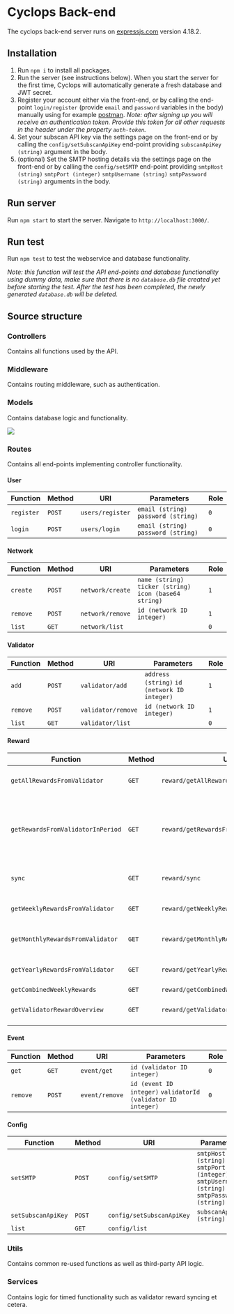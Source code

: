 # Cyclops Back-end

The cyclops back-end server runs on [expressjs.com](https://expressjs.com/) version 4.18.2.


## Installation

1. Run `npm i` to install all packages.
2. Run the server (see instructions below). When you start the server for the first time, Cyclops will automatically generate a fresh database and JWT secret.
3. Register your account either via the front-end, or by calling the end-point `login/register` (provide `email` and `password` variables in the body) manually using for example [postman](https://www.postman.com/). *Note: after signing up you will receive an authentication token. Provide this token for all other requests in the header under the property `auth-token`.*
4. Set your subscan API key via the settings page on the front-end or by calling the `config/setSubscanApiKey` end-point providing `subscanApiKey (string)` argument in the body.
5. (optional) Set the SMTP hosting details via the settings page on the front-end or by calling the `config/setSMTP` end-point providing `smtpHost (string)` `smtpPort (integer)` `smtpUsername (string)` `smtpPassword (string)` arguments in the body.

## Run server

Run `npm start` to start the server. Navigate to `http://localhost:3000/`.

## Run test

Run `npm test` to test the webservice and database functionality.

*Note: this function will test the API end-points and database functionality using dummy data, make sure that there is no `database.db` file created yet before starting the test. After the test has been completed, the newly generated `database.db` will be deleted.*

## Source structure

### Controllers
Contains all functions used by the API.

### Middleware
Contains routing middleware, such as authentication.

### Models
Contains database logic and functionality.

<img src="https://user-images.githubusercontent.com/34348870/226101142-6312125d-de34-4ce8-a115-be73832919fa.png">

### Routes
Contains all end-points implementing controller functionality.

#### User

| Function      | Method     | URI              | Parameters                                                       | Role  |
|---------------|------------|------------------|------------------------------------------------------------------|-------|
| `register`    | `POST`     | `users/register` | `email (string)` `password (string)`                             | `0`   |
| `login`       | `POST`     | `users/login`    | `email (string)` `password (string)`                             | `0`   |

#### Network

| Function                          | Method     | URI                                      | Parameters                                                       | Role  |
|-----------------------------------|------------|------------------------------------------|------------------------------------------------------------------|-------|
| `create`                          | `POST`     | `network/create`                         | `name (string)` `ticker (string)` `icon (base64 string)`         | `1`   |
| `remove`                          | `POST`     | `network/remove`                         | `id (network ID integer)`                                        | `1`   |
| `list`                         | `GET`      | `network/list`                           |                                                                  | `0`   |

#### Validator

| Function                          | Method     | URI                                      | Parameters                                                       | Role  |
|-----------------------------------|------------|------------------------------------------|------------------------------------------------------------------|-------|
| `add`                             | `POST`     | `validator/add`                          | `address (string)` `id (network ID integer)`                     | `1`   |
| `remove`                          | `POST`     | `validator/remove`                       | `id (network ID integer)`                                        | `1`   |
| `list`                         | `GET`      | `validator/list`                         |                                                                  | `0`   |

#### Reward

| Function                          | Method     | URI                                      | Parameters                                                       | Role  |
|-----------------------------------|------------|------------------------------------------|------------------------------------------------------------------|-------|
| `getAllRewardsFromValidator`      | `GET`      | `reward/getAllRewardsFromValidator`      | `id (validator ID integer)`                                      | `0`   |
| `getRewardsFromValidatorInPeriod` | `GET`      | `reward/getRewardsFromValidatorInPeriod` | `id (validator ID integer)` `start (unixtime string)` `end (unixtime string)` | `0`   |
| `sync`                            | `GET`      | `reward/sync`                            | `id (validator ID integer)`                                      | `0`   |
| `getWeeklyRewardsFromValidator`   | `GET`      | `reward/getWeeklyRewardsFromValidator`   | `id (validator ID integer)`                                      | `0`   |
| `getMonthlyRewardsFromValidator`  | `GET`      | `reward/getMonthlyRewardsFromValidator`  | `id (validator ID integer)`                                      | `0`   |
| `getYearlyRewardsFromValidator`   | `GET`      | `reward/getYearlyRewardsFromValidator`   | `id (validator ID integer)`                                      | `0`   |
| `getCombinedWeeklyRewards`        | `GET`      | `reward/getCombinedWeeklyRewards`        |                                                                  | `0`   |
| `getValidatorRewardOverview`      | `GET`      | `reward/getValidatorRewardOverview`      | `id (validator ID integer)`                                      | `0`   |

#### Event

| Function                          | Method     | URI                                      | Parameters                                                       | Role  |
|-----------------------------------|------------|------------------------------------------|------------------------------------------------------------------|-------|
| `get`                             | `GET`      | `event/get`                              | `id (validator ID integer)`                                      | `0`   |
| `remove`                          | `POST`     | `event/remove`                           | `id (event ID integer)` `validatorId (validator ID integer)`     | `0`   |

#### Config

| Function                          | Method     | URI                                      | Parameters                                                       | Role  |
|-----------------------------------|------------|------------------------------------------|------------------------------------------------------------------|-------|
| `setSMTP`                         | `POST`     | `config/setSMTP`                         | `smtpHost (string)` `smtpPort (integer)` `smtpUsername (string)` `smtpPassword (string)` | `1`   |
| `setSubscanApiKey`                | `POST`      | `config/setSubscanApiKey`               | `subscanApiKey (string)` | `1`   |
| `list`                | `GET`      | `config/list`               |  | `1`   |

### Utils
Contains common re-used functions as well as third-party API logic.

### Services
Contains logic for timed functionality such as validator reward syncing et cetera.


